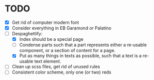 # TODO

-   [x] Get rid of computer modern font
-   [x] Consider everything in EB Garamond or Palatino
-   [ ] Despaghettify:
    -   [x] Index should be a special page
    -   [ ] Condense parts such that a part represents either a re-usable component, or a section of content for a page.
    -   [x] Put as many things in texts as possible, such that a text is a re-usable text element.
-   [ ] Clean up scss files, get rid of unused rules
-   [ ] Consistent color scheme, only one (or two) reds
